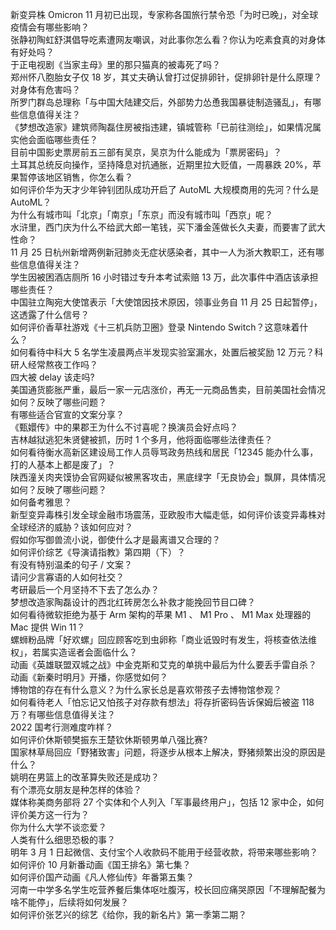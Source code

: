 新变异株 Omicron 11 月初已出现，专家称各国旅行禁令恐「为时已晚」，对全球疫情会有哪些影响？  
张静初陶虹舒淇倡导吃素遭网友嘲讽，对此事你怎么看？你认为吃素食真的对身体有好处吗？  
于正电视剧《当家主母》里的那只猫真的被毒死了吗？  
郑州怀八胞胎女子仅 18 岁，其丈夫确认曾打过促排卵针，促排卵针是什么原理？对身体有危害吗？  
所罗门群岛总理称「与中国大陆建交后，外部势力怂恿我国暴徒制造骚乱」，有哪些信息值得关注？  
《梦想改造家》建筑师陶磊住房被指违建，镇城管称「已前往测绘」，如果情况属实他会面临哪些责任？  
目前中国影史票房前五三部有吴京，吴京为什么能成为「票房密码」？  
土耳其总统反向操作，坚持降息对抗通胀，近期里拉大贬值，一周暴跌 20%，苹果暂停该地区销售，你怎么看？  
如何评价华为天才少年钟钊团队成功开启了 AutoML 大规模商用的先河？什么是 AutoML？  
为什么有城市叫「北京」「南京」「东京」而没有城市叫「西京」呢？  
水浒里，西门庆为什么不给武大郎一笔钱，买下潘金莲做长久夫妻，而要害了武大性命？  
11 月 25 日杭州新增两例新冠肺炎无症状感染者，其中一人为浙大教职工，还有哪些信息值得关注？  
学生因被困酒店厕所 16 小时错过专升本考试索赔 13 万，此次事件中酒店该承担哪些责任？  
中国驻立陶宛大使馆表示「大使馆因技术原因，领事业务自 11 月 25 日起暂停」，这透露了什么信号？  
如何评价香草社游戏《十三机兵防卫圈》登录 Nintendo Switch？这意味着什么？  
如何看待中科大 5 名学生凌晨两点半发现实验室漏水，处置后被奖励 12 万元？科研人经常熬夜工作吗？  
四大被 delay 该走吗?  
美国通货膨胀严重，最后一家一元店涨价，再无一元商品售卖，目前美国社会情况如何？反映了哪些问题？  
有哪些适合官宣的文案分享？  
《甄嬛传》中的果郡王为什么不讨喜呢？换演员会好点吗？  
吉林越狱逃犯朱贤健被抓，历时 1 个多月，他将面临哪些法律责任？  
如何看待衡水高新区建设局工作人员辱骂政务热线和居民「12345 能办什么事，打的人基本上都是废了」？  
陕西潼关肉夹馍协会官网疑似被黑客攻击，黑底绿字「无良协会」飘屏，具体情况如何？反映了哪些问题？  
如何备考雅思？  
新型变异毒株引发全球金融市场震荡，亚欧股市大幅走低，如何评价该变异毒株对全球经济的威胁？该如何应对？  
假如你写御兽流小说，御使什么才是最离谱又合理的？  
如何评价综艺《导演请指教》第四期（下）？  
有没有特别温柔的句子 / 文案？  
请问少言寡语的人如何社交？  
考研最后一个月坚持不下去了怎么办？  
梦想改造家陶磊设计的西北红砖房怎么补救才能挽回节目口碑？  
如何看待微软拒绝为基于 Arm 架构的苹果 M1 、 M1 Pro 、 M1 Max 处理器的 Mac 提供 Win 11？  
螺蛳粉品牌「好欢螺」回应顾客吃到虫卵称「商业诋毁时有发生，将核查依法维权」，若属实造谣者会面临什么？  
动画《英雄联盟双城之战》中金克斯和艾克的单挑中最后为什么要丢手雷自杀？  
动画《新秦时明月》开播，你感觉如何？  
博物馆的存在有什么意义？为什么家长总是喜欢带孩子去博物馆参观？  
如何看待老人「怕忘记又怕孩子对存款有想法」将存折密码告诉保姆后被盗 118 万？有哪些信息值得关注？  
2022 国考行测难度咋样？  
如何评价休斯顿樊振东王楚钦休斯顿男单八强比赛?  
国家林草局回应「野猪致害」问题，将逐步从根本上解决，野猪频繁出没的原因是什么？  
姚明在男篮上的改革算失败还是成功？  
有个漂亮女朋友是种怎样的体验？  
媒体称美商务部将 27 个实体和个人列入「军事最终用户」，包括 12 家中企，如何评价美方这一行为？  
你为什么大学不谈恋爱？  
人类有什么细思恐极的事？  
明年 3 月 1 日起微信、支付宝个人收款码不能用于经营收款，将带来哪些影响？  
如何评价 10 月新番动画《国王排名》第七集？  
如何评价国产动画《凡人修仙传》年番第五集？  
河南一中学多名学生吃营养餐后集体呕吐腹泻，校长回应痛哭原因「不理解配餐为啥不能停」，后续将如何发展？  
如何评价张艺兴的综艺《给你，我的新名片》第一季第二期？  
